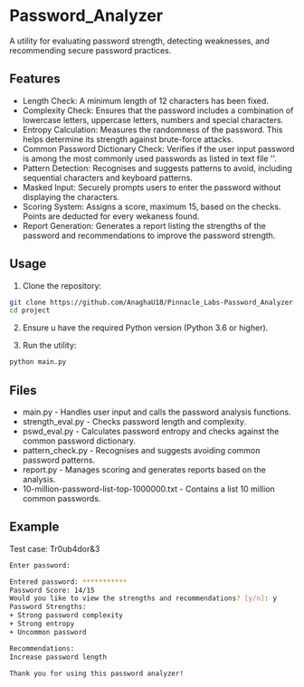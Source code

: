 # Password_Analyzer
A utility for evaluating password strength, detecting weaknesses, and recommending secure password practices.

## Features
- Length Check: A minimum length of 12 characters has been fixed.
- Complexity Check: Ensures that the password includes a combination of lowercase letters, uppercase letters, numbers and special characters.
- Entropy Calculation: Measures the randomness of the password. This helps determine its strength against brute-force attacks.
- Common Password Dictionary Check: Verifies if the user input password is among the most commonly used passwords as listed in text file ''.
- Pattern Detection: Recognises and suggests patterns to avoid, including sequential characters and keyboard patterns.
- Masked Input: Securely prompts users to enter the password without displaying the characters.
- Scoring System: Assigns a score, maximum 15, based on the checks. Points are deducted for every wekaness found.
- Report Generation: Generates a report listing the strengths of the password and recommendations to improve the password strength.

## Usage
1. Clone the repository:

```sh
git clone https://github.com/AnaghaU18/Pinnacle_Labs-Password_Analyzer.git
cd project
```

2. Ensure u have the required Python version (Python 3.6 or higher).

3. Run the utility:

```sh
python main.py
```

## Files
- main.py - Handles user input and calls the password analysis functions.
- strength_eval.py - Checks password length and complexity.
- pswd_eval.py - Calculates password entropy and checks against the common password dictionary.
- pattern_check.py - Recognises and suggests avoiding common password patterns.
- report.py - Manages scoring and generates reports based on the analysis.
- 10-million-password-list-top-1000000.txt - Contains a list 10 million common passwords.

## Example
Test case: Tr0ub4dor&3

```bash
Enter password: 

Entered password: ***********
Password Score: 14/15
Would you like to view the strengths and recommendations? [y/n]: y
Password Strengths:
+ Strong password complexity
+ Strong entropy
+ Uncommon password

Recommendations:
Increase password length

Thank you for using this password analyzer!
```
